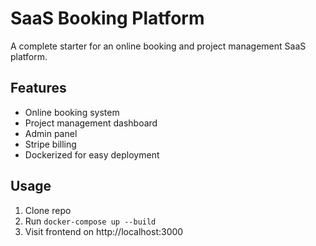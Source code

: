# SaaS Booking Platform

A complete starter for an online booking and project management SaaS platform.

## Features
- Online booking system
- Project management dashboard
- Admin panel
- Stripe billing
- Dockerized for easy deployment

## Usage
1. Clone repo
2. Run `docker-compose up --build`
3. Visit frontend on http://localhost:3000